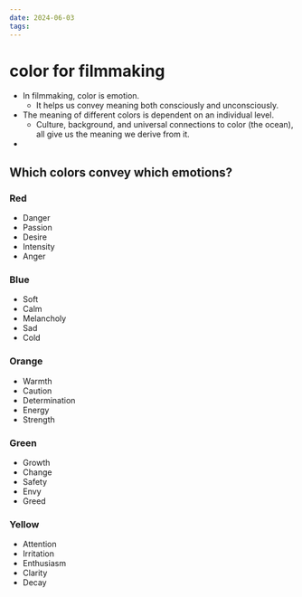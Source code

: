 ```yaml
---
date: 2024-06-03
tags:
---
```

# color for filmmaking

- In filmmaking, color is emotion.
	- It helps us convey meaning both consciously and unconsciously.
- The meaning of different colors is dependent on an individual level.
	- Culture, background, and universal connections to color (the ocean), all give us the meaning we derive from it.
- 


## Which colors convey which emotions?
### Red
- Danger
- Passion
- Desire
- Intensity
- Anger

### Blue
- Soft
- Calm
- Melancholy
- Sad
- Cold

### Orange
- Warmth
- Caution
- Determination
- Energy
- Strength

### Green
- Growth 
- Change 
- Safety
- Envy
- Greed

### Yellow
- Attention 
- Irritation 
- Enthusiasm
- Clarity
- Decay

